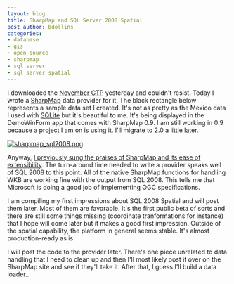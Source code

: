 ```yaml
---
layout: blog
title: SharpMap and SQL Server 2008 Spatial
post_author: bdollins
categories:
- database
- gis
- open source
- sharpmap
- sql server
- sql server spatial
---
```


I downloaded the <a href="http://www.microsoft.com/downloads/details.aspx?FamilyId=3BF4C5CA-B905-4EBC-8901-1D4C1D1DA884&amp;displaylang=en">November CTP</a> yesterday and couldn't resist. Today I wrote a <a href="http://www.codeplex.com/SharpMap">SharpMap</a> data provider for it. The black rectangle below represents a sample data set I created. It's not as pretty as the Mexico data I used with <a href="http://www.sqlite.org/">SQLite</a> but it's beautiful to me. It's being displayed in the DemoWinForm app that comes with SharpMap 0.9. I am still working in 0.9 because a project I am on is using it. I'll migrate to 2.0 a little later.

<a href="http://geobabble.files.wordpress.com/2007/11/sharpmap_sql2008.png" title="sharpmap_sql2008.png"><img alt="sharpmap_sql2008.png" src="http://geobabble.files.wordpress.com/2007/11/sharpmap_sql2008.thumbnail.png" /></a>

Anyway, <a href="http://geobabble.wordpress.com/2007/07/31/extending-sharpmap-with-sqlite/">I previously sung the praises of SharpMap and its ease of extensibility</a>. The turn-around time needed to write a provider speaks well of SQL 2008 to this point. All of the native SharpMap functions for handling WKB are working fine with the output from SQL 2008. This tells me that Microsoft is doing a good job of implementing OGC specifications.

I am compiling my first impressions about SQL 2008 Spatial and will post them later. Most of them are favorable. It's the first public beta of sorts and there are still some things missing (coordinate tranformations for instance) that I hope will come later but it makes a good first impression. Outside of the spatial capability, the platform in general seems stable. It's almost production-ready as is.

I will post the code to the provider later. There's one piece unrelated to data handling that I need to clean up and then I'll most likely post it over on the SharpMap site and see if they'll take it. After that, I guess I'll build a data loader...